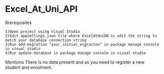 # Excel_At_Uni_API

Rrerequisites

    1)Open project using Visual Studio
    2)Edit appsettings.json file where ExcelAtUniDB is edit the string to match your database connection string
    3)Run add-migration "your_initial_migraiton" in package manage console in visual studio
    4)Run update-database in package manage console in visual studio

Mentions There is no data present and as you need to register a new student and enrolment.
